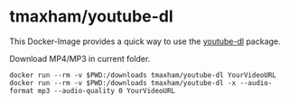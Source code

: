 # tmaxham/youtube-dl

This Docker-Image provides a quick way to use the [youtube-dl](https://wiki.ubuntuusers.de/youtube-dl/) package.

Download MP4/MP3 in current folder.
```
docker run --rm -v $PWD:/downloads tmaxham/youtube-dl YourVideoURL
docker run --rm -v $PWD:/downloads tmaxham/youtube-dl -x --audio-format mp3 --audio-quality 0 YourVideoURL
```
